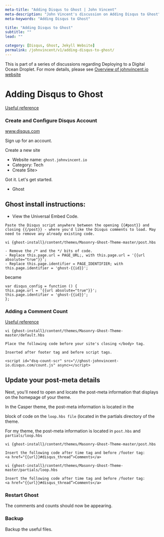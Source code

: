 ```yaml
---
meta-title: "Adding Disqus to Ghost | John Vincent"
meta-description: "John Vincent's discussion on Adding Disqus to Ghost"
meta-keywords: "Adding Disqus to Ghost"

title: "Adding Disqus to Ghost"
subtitle: ""
lead: ""

category: [Disqus, Ghost, Jekyll Website]
permalink: /johnvincent/v1/adding-disqus-to-ghost/
---
```


This is part of a series of discussions regarding Deploying to a Digital Ocean Droplet. For more details, please see
[Overview of johnvincent.io website](/johnvincent/v1/overview/)

<!-- end -->

# Adding Disqus to Ghost

[Useful reference](http://academy.ghost.org/adding-disqus-to-your-ghost-blog/)

### Create and Configure Disqus Account

www.disqus.com

Sign up for an account.

Create a new site

* Website name: `ghost.johnvincent.io`
* Category: Tech
* Create Site>

Got it. Let's get started.

* Ghost

## Ghost install instructions:

* View the Universal Embed Code.

```
Paste the Disqus script anywhere between the opening {{#post}} and closing {{/post}} - where you'd like the Disqus comments to load. May need to remove any already existing code.
```

```
vi {ghost-install}/content/themes/Masonry-Ghost-Theme-master/post.hbs

- Remove the /* and the */ bits of code.
- Replace this.page.url = PAGE_URL;, with this.page.url = '{{url absolute="true"}}’;
- Replace this.page.identifier = PAGE_IDENTIFIER; with this.page.identifier = 'ghost-{{id}}';

```

became

```
var disqus_config = function () {
this.page.url = '{{url absolute="true"}}';
this.page.identifier = 'ghost-{{id}}';
};
```

### Adding a Comment Count

[Useful reference](http://academy.ghost.org/adding-a-comment-count-to-your-blog-with-disqus/)

```
vi {ghost-install}/content/themes/Masonry-Ghost-Theme-master/default.hbs

Place the following code before your site's closing </body> tag.

Inserted after footer tag and before script tags.

<script id="dsq-count-scr" src="//ghost-johnvincent-io.disqus.com/count.js" async></script>

```

## Update your post-meta details

Next, you'll need to open and locate the post-meta information that displays on the homepage of your theme.

In the Casper theme, the post-meta information is located in the <footer> block of code on the `loop.hbs file` (located in the partials directory of the theme.

For my theme, the post-meta information is located in `post.hbs` and `partials/loop.hbs`

```
vi {ghost-install}/content/themes/Masonry-Ghost-Theme-master/post.hbs

Insert the following code after time tag and before /footer tag:
<a href="{{url}}#disqus_thread”>Comments</a>

```


```
vi {ghost-install}/content/themes/Masonry-Ghost-Theme-master/partials/loop.hbs

Insert the following code after time tag and before /footer tag:
<a href="{{url}}#disqus_thread”>Comments</a>

```

### Restart Ghost

The comments and counts should now be appearing.

### Backup

Backup the useful files.
